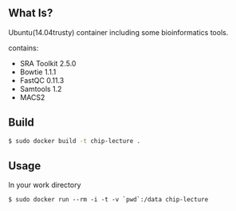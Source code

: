 ## What Is?

Ubuntu(14.04trusty) container including some bioinformatics tools.

contains:
* SRA Toolkit 2.5.0
* Bowtie 1.1.1
* FastQC 0.11.3
* Samtools 1.2
* MACS2

## Build

```bash
$ sudo docker build -t chip-lecture .
```

## Usage

In your work directory

```{bash}
$ sudo docker run --rm -i -t -v `pwd`:/data chip-lecture
```
